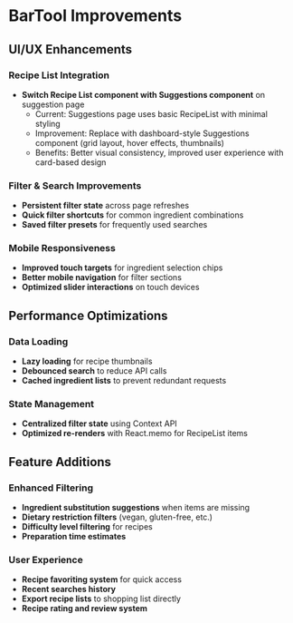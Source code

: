 # BarTool Improvements

## UI/UX Enhancements

### Recipe List Integration
- **Switch Recipe List component with Suggestions component** on suggestion page
  - Current: Suggestions page uses basic RecipeList with minimal styling
  - Improvement: Replace with dashboard-style Suggestions component (grid layout, hover effects, thumbnails)
  - Benefits: Better visual consistency, improved user experience with card-based design

### Filter & Search Improvements
- **Persistent filter state** across page refreshes
- **Quick filter shortcuts** for common ingredient combinations
- **Saved filter presets** for frequently used searches

### Mobile Responsiveness
- **Improved touch targets** for ingredient selection chips
- **Better mobile navigation** for filter sections
- **Optimized slider interactions** on touch devices

## Performance Optimizations

### Data Loading
- **Lazy loading** for recipe thumbnails
- **Debounced search** to reduce API calls
- **Cached ingredient lists** to prevent redundant requests

### State Management
- **Centralized filter state** using Context API
- **Optimized re-renders** with React.memo for RecipeList items

## Feature Additions

### Enhanced Filtering
- **Ingredient substitution suggestions** when items are missing
- **Dietary restriction filters** (vegan, gluten-free, etc.)
- **Difficulty level filtering** for recipes
- **Preparation time estimates**

### User Experience
- **Recipe favoriting system** for quick access
- **Recent searches history**
- **Export recipe lists** to shopping list directly
- **Recipe rating and review system**